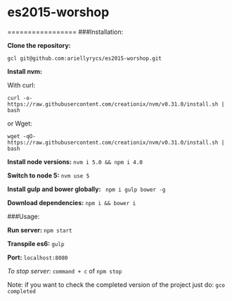 # es2015-worshop

=================
###Installation:

**Clone the repository:**

```gcl git@github.com:ariellyrycs/es2015-worshop.git```

**Install nvm:** 

With curl:

    curl -o- https://raw.githubusercontent.com/creationix/nvm/v0.31.0/install.sh | bash

or Wget:

    wget -qO- https://raw.githubusercontent.com/creationix/nvm/v0.31.0/install.sh | bash
    
**Install node versions:** ```nvm i 5.0 && npm i 4.0```

**Switch to node 5:** ```nvm use 5```

**Install gulp and bower globally:** ``` npm i gulp bower -g```

**Download dependencies:** ```npm i && bower i```

###Usage:

**Run server:**
```npm start```

**Transpile es6:** ```gulp```

**Port:** ```localhost:8080```



<i>To stop server: </i> ```command + c``` of ```npm stop```


Note: if you want to check the completed version of the project just do: ```gco completed``` 

